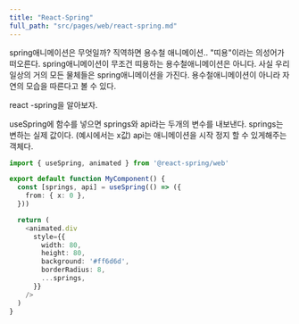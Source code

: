 ```yaml
---
title: "React-Spring"
full_path: "src/pages/web/react-spring.md"
---
```



spring애니메이션은 무엇일까? 직역하면 용수철 애니메이션.. "띠용"이라는 의성어가 떠오른다. spring애니메이션이 무조건 띠용하는 용수철애니메이션은 아니다. 사실 우리 일상의 거의 모든 물체들은 spring애니메이션을 가진다. 용수철애니메이션이 아니라 자연의 모습을 따른다고 볼 수 있다. 

react -spring을 알아보자. 

useSpring에 함수를 넣으면 springs와 api라는 두개의 변수를 내보낸다. 
springs는 변하는 실제 값이다. (예시에서는 x값)
api는 애니메이션을 시작 정지 할 수 있게해주는 객체다. 

```ts
import { useSpring, animated } from '@react-spring/web'

export default function MyComponent() {
  const [springs, api] = useSpring(() => ({
    from: { x: 0 },
  }))

  return (
    <animated.div
      style={{
        width: 80,
        height: 80,
        background: '#ff6d6d',
        borderRadius: 8,
        ...springs,
      }}
    />
  )
}
```

